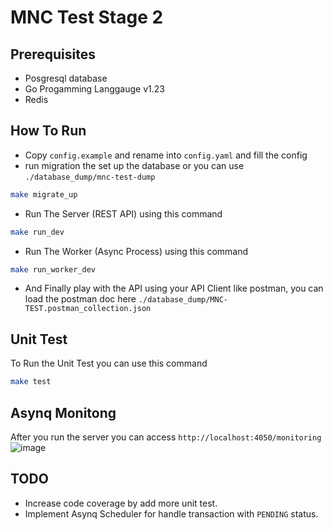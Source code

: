 # MNC Test Stage 2
## Prerequisites
- Posgresql database
- Go Progamming Langgauge v1.23
- Redis
## How To Run
- Copy `config.example` and rename into `config.yaml` and fill the config
- run migration the set up the database or you can use `./database_dump/mnc-test-dump`
```bash
make migrate_up
```
- Run The Server (REST API) using this command
```bash
make run_dev
```
- Run The Worker (Async Process) using this command
```bash
make run_worker_dev
```
- And Finally play with the API using your API Client like postman, you can load the postman doc here `./database_dump/MNC-TEST.postman_collection.json`
## Unit Test
To Run the Unit Test you can use this command
```bash
make test
```
## Asynq Monitong
After you run the server you can access `http://localhost:4050/monitoring`
![image](https://github.com/user-attachments/assets/f36e8c86-a540-42c7-8a1c-177438df6149)


## TODO
- Increase code coverage by add more unit test.
- Implement Asynq Scheduler for handle transaction with `PENDING` status.
